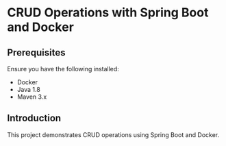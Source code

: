 # CRUD Operations with Spring Boot and Docker


## Prerequisites

Ensure you have the following installed:

- Docker
- Java 1.8
- Maven 3.x

## Introduction

This project demonstrates CRUD operations using Spring Boot and Docker.

